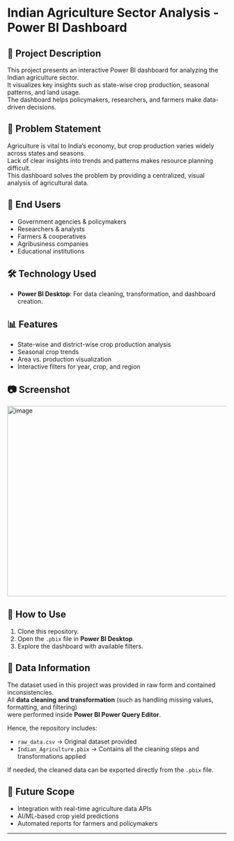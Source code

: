 # Indian Agriculture Sector Analysis - Power BI Dashboard  

## 📌 Project Description  
This project presents an interactive Power BI dashboard for analyzing the Indian agriculture sector.  
It visualizes key insights such as state-wise crop production, seasonal patterns, and land usage.  
The dashboard helps policymakers, researchers, and farmers make data-driven decisions.  

## 🎯 Problem Statement  
Agriculture is vital to India’s economy, but crop production varies widely across states and seasons.  
Lack of clear insights into trends and patterns makes resource planning difficult.  
This dashboard solves the problem by providing a centralized, visual analysis of agricultural data.  

## 👥 End Users  
- Government agencies & policymakers  
- Researchers & analysts  
- Farmers & cooperatives  
- Agribusiness companies  
- Educational institutions  

## 🛠 Technology Used  
- **Power BI Desktop**: For data cleaning, transformation, and dashboard creation.  

## 📊 Features  
- State-wise and district-wise crop production analysis  
- Seasonal crop trends  
- Area vs. production visualization  
- Interactive filters for year, crop, and region  

## 📷 Screenshot 
  
<img width="771" height="437" alt="image" src="https://github.com/user-attachments/assets/06830644-9fd3-4c92-9cc2-60a99c1764f0" />


## 🚀 How to Use  
1. Clone this repository.  
2. Open the `.pbix` file in **Power BI Desktop**.  
3. Explore the dashboard with available filters.  

## 📂 Data Information  
The dataset used in this project was provided in raw form and contained inconsistencies.  
All **data cleaning and transformation** (such as handling missing values, formatting, and filtering)  
were performed inside **Power BI Power Query Editor**.  

Hence, the repository includes:  
- `raw_data.csv` → Original dataset provided  
- `Indian_Agriculture.pbix` → Contains all the cleaning steps and transformations applied  

If needed, the cleaned data can be exported directly from the `.pbix` file.

## 🔮 Future Scope  
- Integration with real-time agriculture data APIs  
- AI/ML-based crop yield predictions  
- Automated reports for farmers and policymakers  

---
